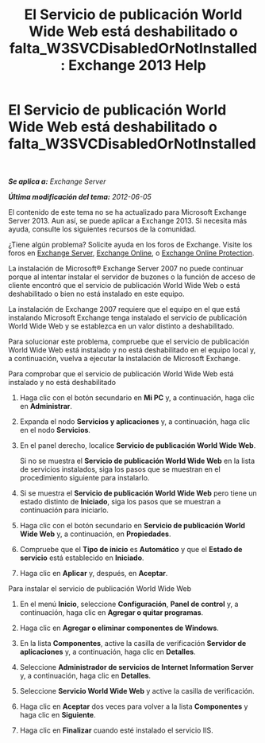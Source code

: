﻿---
title: 'El Servicio de publicación World Wide Web está deshabilitado o falta_W3SVCDisabledOrNotInstalled: Exchange 2013 Help'
TOCTitle: El Servicio de publicación World Wide Web está deshabilitado o falta_W3SVCDisabledOrNotInstalled
ms:assetid: 2d26d778-ddf1-4225-b5e2-f6b49d819c94
ms:mtpsurl: https://technet.microsoft.com/es-es/library/ms.exch.setupreadiness.w3svcdisabledornotinstalled(v=EXCHG.150)
ms:contentKeyID: 48267939
ms.date: 05/22/2018
mtps_version: v=EXCHG.150
ms.translationtype: MT
---

# El Servicio de publicación World Wide Web está deshabilitado o falta\_W3SVCDisabledOrNotInstalled

 

_**Se aplica a:** Exchange Server_

_**Última modificación del tema:** 2012-06-05_

El contenido de este tema no se ha actualizado para Microsoft Exchange Server 2013. Aun así, se puede aplicar a Exchange 2013. Si necesita más ayuda, consulte los siguientes recursos de la comunidad.

¿Tiene algún problema? Solicite ayuda en los foros de Exchange. Visite los foros en [Exchange Server](https://go.microsoft.com/fwlink/p/?linkid=60612), [Exchange Online](https://go.microsoft.com/fwlink/p/?linkid=267542), o [Exchange Online Protection](https://go.microsoft.com/fwlink/p/?linkid=285351).

La instalación de Microsoft® Exchange Server 2007 no puede continuar porque al intentar instalar el servidor de buzones o la función de acceso de cliente encontró que el servicio de publicación World Wide Web o está deshabilitado o bien no está instalado en este equipo.

La instalación de Exchange 2007 requiere que el equipo en el que está instalando Microsoft Exchange tenga instalado el servicio de publicación World Wide Web y se establezca en un valor distinto a deshabilitado.

Para solucionar este problema, compruebe que el servicio de publicación World Wide Web está instalado y no está deshabilitado en el equipo local y, a continuación, vuelva a ejecutar la instalación de Microsoft Exchange.

Para comprobar que el servicio de publicación World Wide Web está instalado y no está deshabilitado

1.  Haga clic con el botón secundario en **Mi PC** y, a continuación, haga clic en **Administrar**.

2.  Expanda el nodo **Servicios y aplicaciones** y, a continuación, haga clic en el nodo **Servicios**.

3.  En el panel derecho, localice **Servicio de publicación World Wide Web**.
    
    Si no se muestra el **Servicio de publicación World Wide Web** en la lista de servicios instalados, siga los pasos que se muestran en el procedimiento siguiente para instalarlo.

4.  Si se muestra el **Servicio de publicación World Wide Web** pero tiene un estado distinto de **Iniciado**, siga los pasos que se muestran a continuación para iniciarlo.

5.  Haga clic con el botón secundario en **Servicio de publicación World Wide Web** y, a continuación, en **Propiedades**.

6.  Compruebe que el **Tipo de inicio** es **Automático** y que el **Estado de servicio** está establecido en **Iniciado**.

7.  Haga clic en **Aplicar** y, después, en **Aceptar**.

Para instalar el servicio de publicación World Wide Web

1.  En el menú **Inicio**, seleccione **Configuración**, **Panel de control** y, a continuación, haga clic en **Agregar o quitar programas**.

2.  Haga clic en **Agregar o eliminar componentes de Windows**.

3.  En la lista **Componentes**, active la casilla de verificación **Servidor de aplicaciones** y, a continuación, haga clic en **Detalles**.

4.  Seleccione **Administrador de servicios de Internet Information Server** y, a continuación, haga clic en **Detalles**.

5.  Seleccione **Servicio World Wide Web** y active la casilla de verificación.

6.  Haga clic en **Aceptar** dos veces para volver a la lista **Componentes** y haga clic en **Siguiente**.

7.  Haga clic en **Finalizar** cuando esté instalado el servicio IIS.

